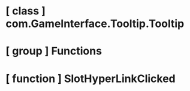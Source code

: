 # [ class ] com.GameInterface.Tooltip.Tooltip

# [ group ] Functions

# [ function ] SlotHyperLinkClicked

